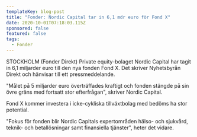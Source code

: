 ```yaml
---
templateKey: blog-post
title: "Fonder: Nordic Capital tar in 6,1 mdr euro för Fond X"
date: 2020-10-01T07:18:03.115Z
sponsored: false
featured: false
tags:
  - Fonder
---
```

STOCKHOLM (Fonder Direkt) Private equity-bolaget Nordic Capital har tagit in 6,1 miljarder euro till den nya fonden Fond X. Det skriver Nyhetsbyrån Direkt och hänvisar till ett pressmeddelande.

"Målet på 5 miljarder euro överträffades kraftigt och fonden stängde på sin övre gräns med fortsatt stor efterfrågan", skriver Nordic Capital.

Fond X kommer investera i icke-cykliska tillväxtbolag med bedöms ha stor potential.

"Fokus för fonden blir Nordic Capitals expertområden hälso- och sjukvård, teknik- och betallösningar samt finansiella tjänster", heter det vidare.
